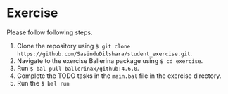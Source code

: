 # Exercise
Please follow following steps.

1. Clone the repository using `$ git clone https://github.com/SasinduDilshara/student_exercise.git`.
2. Navigate to the exercise Ballerina package using `$ cd exercise`.
3. Run `$ bal pull ballerinax/github:4.6.0`.
4. Complete the TODO tasks in the `main.bal` file in the exercise directory.
5. Run the `$ bal run`
